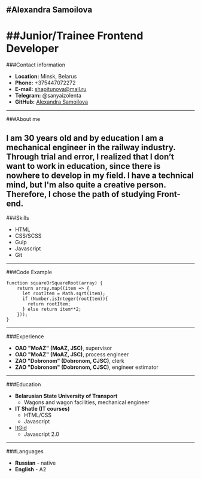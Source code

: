 #Alexandra Samoilova
------


##Junior/Trainee Frontend Developer
======


###Contact information


+ **Location:** Minsk, Belarus
+ **Phone:** +375447072272
+ **E-mail:** shapitunova@mail.ru
+ **Telegram:** @sanyaizolenta
+ **GitHub:** [Alexandra Samoilova](https://github.com/Alexandra992)
------


###About me


I am 30 years old and by education I am a mechanical engineer in the railway industry. Through trial and error, I realized that I don’t want to work in education, since there is nowhere to develop in my field. I have a technical mind, but I'm also quite a creative person. Therefore, I chose the path of studying Front-end.
------


###Skills


+ HTML
+ CSS/SCSS
+ Gulp
+ Javascript
+ Git
------


###Code Example


```
function squareOrSquareRoot(array) {
    return array.map((item => {
      let rootItem = Math.sqrt(item);
      if (Number.isInteger(rootItem)){
        return rootItem;
      } else return item**2;
    }));
}
```
------


###Experience


+ **OAO "MoAZ" (MoAZ, JSC)**, supervisor
+ **OAO "MoAZ" (MoAZ, JSC)**, process engineer
+ **ZAO "Dobronom" (Dobronom, CJSC)**, clerk
+ **ZAO "Dobronom" (Dobronom, CJSC)**, engineer estimator
------


###Education


+ **Belarusian State University of Transport**
    * Wagons and wagon facilities, mechanical engineer
+ **IT Shatle (IT courses)**
    * HTML/CSS
    * Javascript
+ [ItGid](https://itgid.info/course/javascript-2)
    * Javascript 2.0
------


###Languages


+ **Russian** - native
+ **English** - A2
